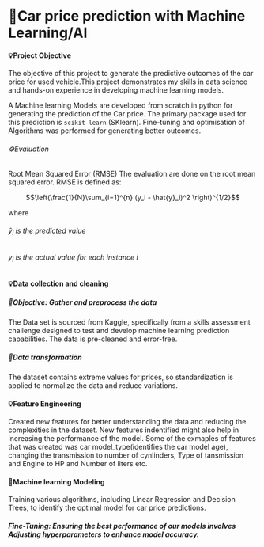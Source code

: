 # 🤖Car price prediction with Machine Learning/AI
#### 💡Project Objective
The objective of this project to generate the predictive outcomes of the car price for used vehicle.This project demonstrates my skills in data science and hands-on experience in developing machine learning models.

A Machine learning Models are developed from scratch in python for generating the prediction of the Car price. The primary package used for this prediction is `scikit-learn` (SKlearn). Fine-tuning and optimisation of Algorithms was performed for generating better outcomes.
###### ⚙️Evaluation 
Root Mean Squared Error (RMSE)
The evaluation are done on the root mean squared error. RMSE is defined as:
 
$$\left(\frac{1}{N}\sum_{i=1}^{n} (y_i - \hat{y}_i)^2 \right)^{1/2}$$

where
###### $\hat{y}_i$ is the predicted value
###### $y_i$ is the actual value for each instance $i$

#### 💡Data collection and cleaning
##### 🔦Objective: Gather and preprocess the data
The Data set is sourced from Kaggle, specifically from a skills assessment challenge designed to test and develop machine learning prediction capabilities. The data is pre-cleaned and error-free.

##### 🔦Data transformation
The dataset contains extreme values for prices, so standardization is applied to normalize the data and reduce variations.

#### 💡Feature Engineering
Created new features for better understanding the data and reducing the complexities in the dataset. New features indentified might also help in increasing the performance of the model. Some of the exmaples of features that was created was car model_type(identifies the car model age), changing the transmission to number of cynlinders, Type of tansmission and Engine to HP and Number of liters etc.

#### 🤖Machine learning Modeling
Training various algorithms, including Linear Regression and Decision Trees, to identify the optimal model for car price predictions.

##### Fine-Tuning: Ensuring the best performance of our models involves Adjusting hyperparameters to enhance model accuracy.
